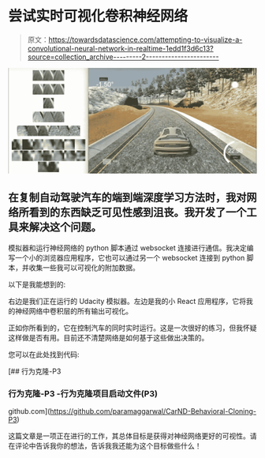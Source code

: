 # 尝试实时可视化卷积神经网络

> 原文：<https://towardsdatascience.com/attempting-to-visualize-a-convolutional-neural-network-in-realtime-1edd1f3d6c13?source=collection_archive---------2----------------------->

![](img/2f8d578dee5984d7b62132ab1b78991b.png)

## 在复制自动驾驶汽车的端到端深度学习方法时，我对网络所看到的东西缺乏可见性感到沮丧。我开发了一个工具来解决这个问题。

模拟器和运行神经网络的 python 脚本通过 websocket 连接进行通信。我决定编写一个小的浏览器应用程序，它也可以通过另一个 websocket 连接到 python 脚本，并收集一些我可以可视化的附加数据。

以下是我能想到的:

右边是我们正在运行的 Udacity 模拟器。左边是我的小 React 应用程序，它将我的神经网络中卷积层的所有输出可视化。

正如你所看到的，它在控制汽车的同时实时运行。这是一次很好的练习，但我怀疑这样做是否有用。目前还不清楚网络是如何基于这些做出决策的。

您可以在此处找到代码:

[](https://github.com/paramaggarwal/CarND-Behavioral-Cloning-P3) [## 行为克隆-P3

### 行为克隆-P3 -行为克隆项目启动文件(P3)

github.com](https://github.com/paramaggarwal/CarND-Behavioral-Cloning-P3) 

这篇文章是一项正在进行的工作，其总体目标是获得对神经网络更好的可视性。请在评论中告诉我你的想法，告诉我我还能为这个目标做些什么！